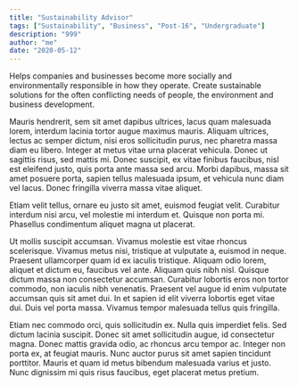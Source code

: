 ```yaml
---
title: "Sustainability Advisor"
tags: ["Sustainability", "Business", "Post-16", "Undergraduate"]
description: "999"
author: "me"
date: "2020-05-12"
---
```

Helps companies and businesses become more socially and environmentally responsible in how they operate. Create sustainable solutions for the often conflicting needs of people, the environment and business development.

Mauris hendrerit, sem sit amet dapibus ultrices, lacus quam malesuada lorem, interdum lacinia tortor augue maximus mauris. Aliquam ultrices, lectus ac semper dictum, nisi eros sollicitudin purus, nec pharetra massa diam eu libero. Integer at metus vitae urna placerat vehicula. Donec ut sagittis risus, sed mattis mi. Donec suscipit, ex vitae finibus faucibus, nisl est eleifend justo, quis porta ante massa sed arcu. Morbi dapibus, massa sit amet posuere porta, sapien tellus malesuada ipsum, et vehicula nunc diam vel lacus. Donec fringilla viverra massa vitae aliquet.

Etiam velit tellus, ornare eu justo sit amet, euismod feugiat velit. Curabitur interdum nisi arcu, vel molestie mi interdum et. Quisque non porta mi. Phasellus condimentum aliquet magna ut placerat.

Ut mollis suscipit accumsan. Vivamus molestie est vitae rhoncus scelerisque. Vivamus metus nisi, tristique at vulputate a, euismod in neque. Praesent ullamcorper quam id ex iaculis tristique. Aliquam odio lorem, aliquet et dictum eu, faucibus vel ante. Aliquam quis nibh nisl. Quisque dictum massa non consectetur accumsan. Curabitur lobortis eros non tortor commodo, non iaculis nibh venenatis. Praesent vel augue id enim vulputate accumsan quis sit amet dui. In et sapien id elit viverra lobortis eget vitae dui. Duis vel porta massa. Vivamus tempor malesuada tellus quis fringilla.

Etiam nec commodo orci, quis sollicitudin ex. Nulla quis imperdiet felis. Sed dictum lacinia suscipit. Donec sit amet sollicitudin augue, id consectetur magna. Donec mattis gravida odio, ac rhoncus arcu tempor ac. Integer non porta ex, at feugiat mauris. Nunc auctor purus sit amet sapien tincidunt porttitor. Mauris et quam id metus bibendum malesuada varius et justo. Nunc dignissim mi quis risus faucibus, eget placerat metus pretium.
